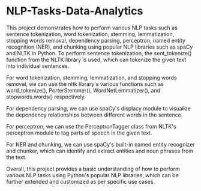 # NLP-Tasks-Data-Analytics
This project demonstrates how to perform various NLP tasks such as sentence tokenization, word tokenization, stemming, lemmatization, stopping words removal, dependency parsing, perceptron, named entity recognition (NER), and chunking using popular NLP libraries such as spaCy and NLTK in Python.
To perform sentence tokenization, the sent_tokenize() function from the NLTK library is used, which can tokenize the given text into individual sentences.

For word tokenization, stemming, lemmatization, and stopping words removal, we can use the nltk library's various functions such as word_tokenize(), PorterStemmer(), WordNetLemmatizer(), and stopwords.words() respectively.

For dependency parsing, we can use spaCy's displacy module to visualize the dependency relationships between different words in the sentence.

For perceptron, we can use the PerceptronTagger class from NLTK's perceptron module to tag parts of speech in the given text.

For NER and chunking, we can use spaCy's built-in named entity recognizer and chunker, which can identify and extract entities and noun phrases from the text.

Overall, this project provides a basic understanding of how to perform various NLP tasks using Python's popular NLP libraries, which can be further extended and customized as per specific use cases.
